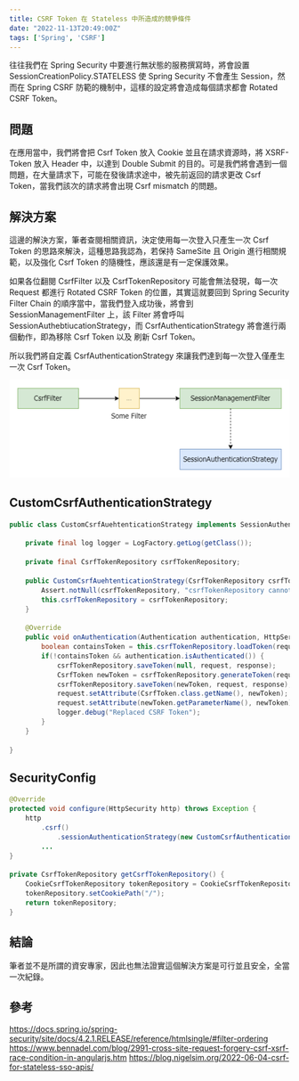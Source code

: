 ```yaml
---
title: CSRF Token 在 Stateless 中所造成的競爭條件
date: "2022-11-13T20:49:00Z"
tags: ['Spring', 'CSRF']
---
```


往往我們在 Spring Security 中要進行無狀態的服務撰寫時，將會設置 SessionCreationPolicy.STATELESS 使 Spring Security 不會產生 Session，然而在 Spring CSRF 防範的機制中，這樣的設定將會造成每個請求都會 Rotated CSRF Token。

## 問題

在應用當中，我們將會把 Csrf Token 放入 Cookie 並且在請求資源時，將 XSRF-Token 放入 Header 中，以達到 Double Submit 的目的。可是我們將會遇到一個問題，在大量請求下，可能在發後請求途中，被先前返回的請求更改 Csrf Token，當我們該次的請求將會出現 Csrf mismatch 的問題。

## 解決方案

這邊的解決方案，筆者查閱相關資訊，決定使用每一次登入只產生一次 Csrf Token 的思路來解決，這種思路我認為，若保持 SameSite 且 Origin 進行相關規範，以及強化 Csrf Token 的隨機性，應該還是有一定保護效果。

如果各位翻閱 CsrfFilter 以及 CsrfTokenRepository 可能會無法發現，每一次 Request 都進行 Rotated CSRF Token 的位置，其實這就要回到 Spring Security Filter Chain 的順序當中，當我們登入成功後，將會到 SessionManagementFilter 上，該 Filter 將會呼叫 SessionAuthebtiucationStrategy，而 CsrfAuthenticationStrategy 將會進行兩個動作，即為移除 Csrf Token 以及 刷新 Csrf Token。

所以我們將自定義 CsrfAuthenticationStrategy 來讓我們達到每一次登入僅產生一次 Csrf Token。

![Spring CSRF Token](./spring_csrf.png)

## CustomCsrfAuthenticationStrategy
```java
public class CustomCsrfAuehtenticationStrategy implements SessionAuthenticationStrategy {

	private final log logger = LogFactory.getLog(getClass());
    
    private final CsrfTokenRepository csrfTokenRepository;
    
    public CustomCsrfAuehtenticationStrategy(CsrfTokenRepository csrfTokenRepository) {
    	Assert.notNull(csrfTokenRepository, "csrfTokenRepository cannot be null");
    	this.csrfTokenRepository = csrfTokenRepository;
    }
    
    @Override
    public void onAuthentication(Authentication authentication, HttpServletRequest request, HttpServletReponse reponse) throws SessionAuthenticationException {
    	boolean containsToken = this.csrfTokenRepository.loadToken(request) != null;
        if(!containsToken && authentication.isAuthenticated()) {
        	csrfTokenRepository.saveToken(null, request, response);
            CsrfToken newToken = csrfTokenRepository.generateToken(request);
            csrfTokenRepository.saveToken(newToken, request, response);
            request.setAttribute(CsrfToken.class.getName(), newToken);
            request.setAttribute(newToken.getParameterName(), newToken);
            logger.debug("Replaced CSRF Token");
        }
    }
    
}
```

## SecurityConfig
```java
@Override
protected void configure(HttpSecurity http) throws Exception {
	http
    	.csrf()
        	.sessionAuthenticationStrategy(new CustomCsrfAuthenticationStrategy(getCsrfTokenRepository()))
    	...
}

private CsrfTokenRepository getCsrfTokenRepository() {
	CookieCsrfTokenRepository tokenRepository = CookieCsrfTokenRepository.withHttpOnlyFalse();
    tokenRepository.setCookiePath("/");
    return tokenRepository;
}
```

## 結論
筆者並不是所謂的資安專家，因此也無法證實這個解決方案是可行並且安全，全當一次紀錄。

## 參考
https://docs.spring.io/spring-security/site/docs/4.2.1.RELEASE/reference/htmlsingle/#filter-ordering
https://www.bennadel.com/blog/2991-cross-site-request-forgery-csrf-xsrf-race-condition-in-angularjs.htm
https://blog.nigelsim.org/2022-06-04-csrf-for-stateless-sso-apis/